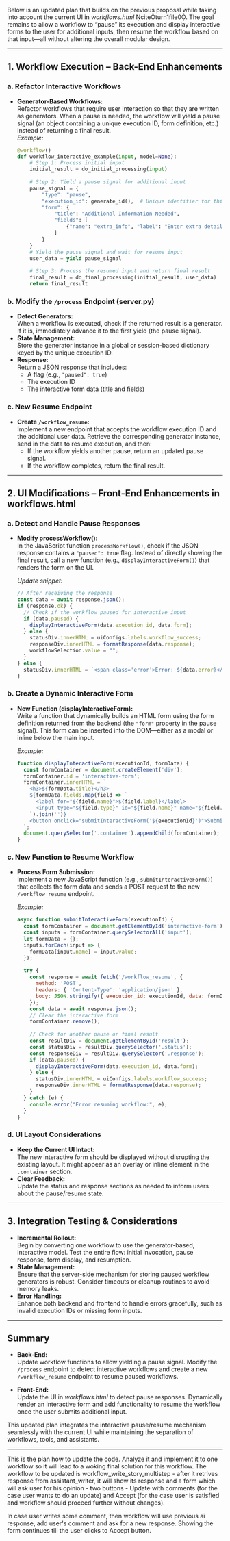 Below is an updated plan that builds on the previous proposal while taking into account the current UI in *workflows.html* citeturn1file0. The goal remains to allow a workflow to “pause” its execution and display interactive forms to the user for additional inputs, then resume the workflow based on that input—all without altering the overall modular design.

---

## 1. Workflow Execution – Back-End Enhancements

### **a. Refactor Interactive Workflows**
- **Generator-Based Workflows:**  
  Refactor workflows that require user interaction so that they are written as generators. When a pause is needed, the workflow will yield a pause signal (an object containing a unique execution ID, form definition, etc.) instead of returning a final result.  
  _Example:_
  ```python
  @workflow()
  def workflow_interactive_example(input, model=None):
      # Step 1: Process initial input
      initial_result = do_initial_processing(input)
      
      # Step 2: Yield a pause signal for additional input
      pause_signal = {
          "type": "pause",
          "execution_id": generate_id(),  # Unique identifier for this workflow execution
          "form": {
              "title": "Additional Information Needed",
              "fields": [
                  {"name": "extra_info", "label": "Enter extra details", "type": "text"}
              ]
          }
      }
      # Yield the pause signal and wait for resume input
      user_data = yield pause_signal
      
      # Step 3: Process the resumed input and return final result
      final_result = do_final_processing(initial_result, user_data)
      return final_result
  ```

### **b. Modify the `/process` Endpoint (server.py)**
- **Detect Generators:**  
  When a workflow is executed, check if the returned result is a generator. If it is, immediately advance it to the first yield (the pause signal).
- **State Management:**  
  Store the generator instance in a global or session-based dictionary keyed by the unique execution ID.  
- **Response:**  
  Return a JSON response that includes:
  - A flag (e.g., `"paused": true`)
  - The execution ID
  - The interactive form data (title and fields)

### **c. New Resume Endpoint**
- **Create `/workflow_resume`:**  
  Implement a new endpoint that accepts the workflow execution ID and the additional user data. Retrieve the corresponding generator instance, send in the data to resume execution, and then:
  - If the workflow yields another pause, return an updated pause signal.
  - If the workflow completes, return the final result.

---

## 2. UI Modifications – Front-End Enhancements in workflows.html

### **a. Detect and Handle Pause Responses**
- **Modify processWorkflow():**  
  In the JavaScript function `processWorkflow()`, check if the JSON response contains a `"paused": true` flag. Instead of directly showing the final result, call a new function (e.g., `displayInteractiveForm()`) that renders the form on the UI.
  
  _Update snippet:_
  ```js
  // After receiving the response
  const data = await response.json();
  if (response.ok) {
    // Check if the workflow paused for interactive input
    if (data.paused) {
      displayInteractiveForm(data.execution_id, data.form);
    } else {
      statusDiv.innerHTML = uiConfigs.labels.workflow_success;
      responseDiv.innerHTML = formatResponse(data.response);
      workflowSelection.value = "";
    }
  } else {
    statusDiv.innerHTML = `<span class='error'>Error: ${data.error}</span>`;
  }
  ```

### **b. Create a Dynamic Interactive Form**
- **New Function (displayInteractiveForm):**  
  Write a function that dynamically builds an HTML form using the form definition returned from the backend (the `"form"` property in the pause signal). This form can be inserted into the DOM—either as a modal or inline below the main input.
  
  _Example:_
  ```js
  function displayInteractiveForm(executionId, formData) {
    const formContainer = document.createElement('div');
    formContainer.id = 'interactive-form';
    formContainer.innerHTML = `
      <h3>${formData.title}</h3>
      ${formData.fields.map(field => `
        <label for="${field.name}">${field.label}</label>
        <input type="${field.type}" id="${field.name}" name="${field.name}">
      `).join('')}
      <button onclick="submitInteractiveForm('${executionId}')">Submit</button>
    `;
    document.querySelector('.container').appendChild(formContainer);
  }
  ```

### **c. New Function to Resume Workflow**
- **Process Form Submission:**  
  Implement a new JavaScript function (e.g., `submitInteractiveForm()`) that collects the form data and sends a POST request to the new `/workflow_resume` endpoint.
  
  _Example:_
  ```js
  async function submitInteractiveForm(executionId) {
    const formContainer = document.getElementById('interactive-form');
    const inputs = formContainer.querySelectorAll('input');
    let formData = {};
    inputs.forEach(input => {
      formData[input.name] = input.value;
    });
    
    try {
      const response = await fetch('/workflow_resume', {
        method: 'POST',
        headers: { 'Content-Type': 'application/json' },
        body: JSON.stringify({ execution_id: executionId, data: formData })
      });
      const data = await response.json();
      // Clear the interactive form
      formContainer.remove();
      
      // Check for another pause or final result
      const resultDiv = document.getElementById('result');
      const statusDiv = resultDiv.querySelector('.status');
      const responseDiv = resultDiv.querySelector('.response');
      if (data.paused) {
        displayInteractiveForm(data.execution_id, data.form);
      } else {
        statusDiv.innerHTML = uiConfigs.labels.workflow_success;
        responseDiv.innerHTML = formatResponse(data.response);
      }
    } catch (e) {
      console.error("Error resuming workflow:", e);
    }
  }
  ```

### **d. UI Layout Considerations**
- **Keep the Current UI Intact:**  
  The new interactive form should be displayed without disrupting the existing layout. It might appear as an overlay or inline element in the `.container` section.
- **Clear Feedback:**  
  Update the status and response sections as needed to inform users about the pause/resume state.

---

## 3. Integration Testing & Considerations

- **Incremental Rollout:**  
  Begin by converting one workflow to use the generator-based, interactive model. Test the entire flow: initial invocation, pause response, form display, and resumption.
- **State Management:**  
  Ensure that the server-side mechanism for storing paused workflow generators is robust. Consider timeouts or cleanup routines to avoid memory leaks.
- **Error Handling:**  
  Enhance both backend and frontend to handle errors gracefully, such as invalid execution IDs or missing form inputs.

---

## Summary

- **Back-End:**  
  Update workflow functions to allow yielding a pause signal. Modify the `/process` endpoint to detect interactive workflows and create a new `/workflow_resume` endpoint to resume paused workflows.
  
- **Front-End:**  
  Update the UI in *workflows.html* to detect pause responses. Dynamically render an interactive form and add functionality to resume the workflow once the user submits additional input.

This updated plan integrates the interactive pause/resume mechanism seamlessly with the current UI while maintaining the separation of workflows, tools, and assistants.

----------

This is the plan how to update the code.
Analyze it and implement it to one workflow so it will lead to a woking final solution for this workflow. The workflow to be updated is workflow_write_story_multistep - after it retrives response from assistant_writer, it will show its response and a form which will ask user for his opinion - two buttons - Update with comments (for the case user wants to do an update) and Accept (for the case user is satisfied and workflow should proceed further without changes).

In case user writes some comment, then workflow will use previous ai response, add user's  comment and ask for a new response. Showing the form continues till the user clicks to Accept button.